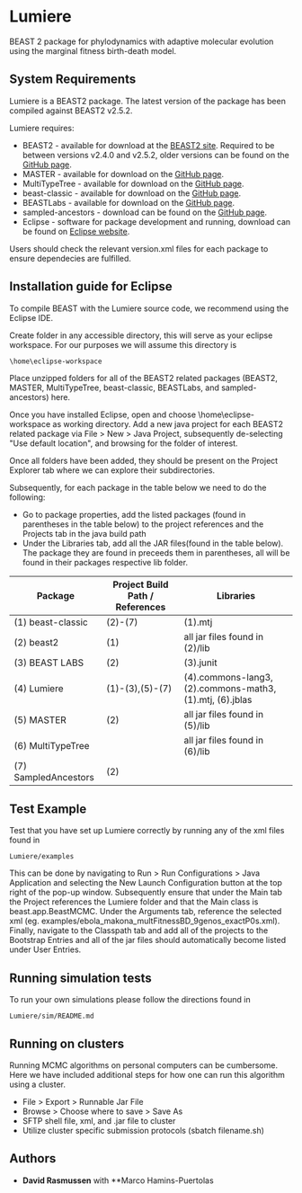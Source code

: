 # Lumiere

BEAST 2 package for phylodynamics with adaptive molecular evolution using the marginal fitness birth-death model.

## System Requirements

Lumiere is a BEAST2 package. The latest version of the package has been compiled against BEAST2 v2.5.2.

Lumiere requires:
* BEAST2 - available for download at the [BEAST2 site](https://www.beast2.org/). Required to be between versions v2.4.0 and v2.5.2, older versions can be found on the [GitHub page](https://github.com/CompEvol/beast2/releases).
* MASTER - available for download on the [GitHub page](https://github.com/tgvaughan/MASTER).
* MultiTypeTree - available for download on the [GitHub page](https://github.com/tgvaughan/MultiTypeTree).
* beast-classic - available for download on the [GitHub page](https://github.com/BEAST2-Dev/beast-classic).
* BEASTLabs - available for download on the [GitHub page](https://github.com/BEAST2-Dev/BEASTLabs).
* sampled-ancestors - download can be found on the [GitHub page](https://github.com/CompEvol/sampled-ancestors).
* Eclipse - software for package development and running, download can be found on [Eclipse website](https://www.eclipse.org/downloads/).


Users should check the relevant version.xml files for each package to ensure dependecies are fulfilled.

## Installation guide for Eclipse

To compile BEAST with the Lumiere source code, we recommend using the Eclipse IDE.

Create folder in any accessible directory, this will serve as your eclipse workspace. For our purposes we will assume this directory is 
```
\home\eclipse-workspace
```
Place unzipped folders for all of the BEAST2 related packages (BEAST2, MASTER, MultiTypeTree, beast-classic, BEASTLabs, and sampled-ancestors) here. 

Once you have installed Eclipse, open and choose \home\eclipse-workspace as working directory. Add a new java project for each BEAST2 related package via File > New > Java Project, subsequently de-selecting "Use default location", and browsing for the folder of interest.

Once all folders have been added, they should be present on the Project Explorer tab where we can explore their subdirectories. 

Subsequently, for each package in the table below we need to do the following:
* Go to package properties, add the listed packages (found in parentheses in the table below) to the project references and the Projects tab in the java build path
* Under the Libraries tab, add all the JAR files(found in the table below). The package they are found in preceeds them in parentheses, all will be found in their packages respective lib folder.

| Package              | Project Build Path / References| Libraries
| -------------        | -------------                  | -------------
| (1) beast-classic    | (2)-(7)                        | (1).mtj
| (2) beast2           | (1)                            | all jar files found in (2)/lib
| (3) BEAST LABS       | (2)                            | (3).junit
| (4) Lumiere          | (1)-(3),(5)-(7)                | (4).commons-lang3, (2).commons-math3, (1).mtj, (6).jblas
| (5) MASTER           | (2)                            | all jar files found in (5)/lib
| (6) MultiTypeTree    |                                | all jar files found in (6)/lib
| (7) SampledAncestors | (2)                            |

## Test Example

Test that you have set up Lumiere correctly by running any of the xml files found in 
```
Lumiere/examples
```

This can be done by navigating to Run > Run Configurations > Java Application and selecting the New Launch Configuration button at the top right of the pop-up window. Subsequently ensure that under the Main tab the Project references the Lumiere folder and that the Main class is beast.app.BeastMCMC. Under the Arguments tab, reference the selected xml (eg. examples/ebola_makona_multFitnessBD_9genos_exactP0s.xml). Finally, navigate to the Classpath tab and add all of the projects to the Bootstrap Entries and all of the jar files should automatically become listed under User Entries.

## Running simulation tests

To run your own simulations please follow the directions found in 
```
Lumiere/sim/README.md
```


## Running on clusters

Running MCMC algorithms on personal computers can be cumbersome. Here we have included additional steps for how one can run this algorithm using a cluster.

* File > Export > Runnable Jar File
* Browse > Choose where to save > Save As 
* SFTP shell file, xml, and .jar file to cluster
* Utilize cluster specific submission protocols (sbatch filename.sh)


## Authors

* **David Rasmussen** with **Marco Hamins-Puertolas 

